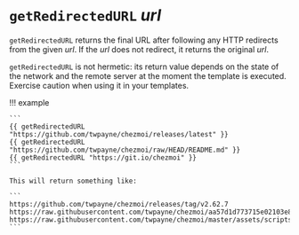 # `getRedirectedURL` *url*

`getRedirectedURL` returns the final URL after following any HTTP redirects
from the given *url*. If the *url* does not redirect, it returns the original
*url*.

`getRedirectedURL` is not hermetic: its return value depends on the state of
the network and the remote server at the moment the template is executed.
Exercise caution when using it in your templates.

!!! example

    ```
    {{ getRedirectedURL "https://github.com/twpayne/chezmoi/releases/latest" }}
    {{ getRedirectedURL "https://github.com/twpayne/chezmoi/raw/HEAD/README.md" }}
    {{ getRedirectedURL "https://git.io/chezmoi" }}
    ```

    This will return something like:

    ```
    https://github.com/twpayne/chezmoi/releases/tag/v2.62.7
    https://raw.githubusercontent.com/twpayne/chezmoi/aa57d1d773715e02103e87f78c58b99f9b91fc0c/README.md
    https://raw.githubusercontent.com/twpayne/chezmoi/master/assets/scripts/install.sh
    ```
